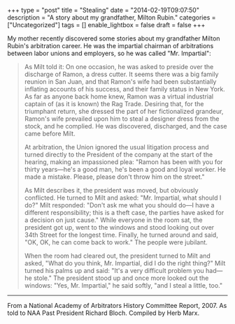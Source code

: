 +++
type = "post"
title = "Stealing"
date = "2014-02-19T09:07:50"
description = "A story about my grandfather, Milton Rubin."
categories = ["Uncategorized"]
tags = []
enable_lightbox = false
draft = false
+++

<p>My mother recently discovered some stories about my grandfather Milton Rubin's arbitration career. He was the impartial chairman of arbitrations between labor unions and employers, so he was called "Mr. Impartial":</p>
<blockquote>
<p>As Milt told it: On one occasion, he was asked to preside over the
  discharge of Ramon, a dress cutter. It seems there was a big family reunion
  in San Juan, and that Ramon's wife had been substantially inflating
  accounts of his success, and their family status in New York. As far as
  anyone back home knew, Ramon was a virtual industrial captain of (as it is
  known) the Rag Trade. Desiring that, for the triumphant return, she
  dressed the part of her fictionalized grandeur, Ramon's wife prevailed
  upon him to steal a designer dress from the stock, and he complied. He was
  discovered, discharged, and the case came before Milt.</p>
<p>At arbitration, the Union ignored the usual litigation process and
  turned directly to the President of the company at the start of the hearing,
  making an impassioned plea: "Ramon has been with you for thirty years&mdash;he's a good man, he's been a good and loyal worker. He made a mistake.
  Please, please don't throw him on the street."</p>
<p>As Milt describes it, the president was moved, but obviously
  conflicted. He turned to Milt and asked: "Mr. Impartial, what should I
  do?" Milt responded: "Don't ask me what you should do&mdash;I have a
  different responsibility; this is a theft case, the parties have asked for a
  decision on just cause." While everyone in the room sat, the president got
  up, went to the windows and stood looking out over 34th Street for the
  longest time. Finally, he turned around and said, "OK, OK, he can come
  back to work." The people were jubilant.</p>
<p>When the room had cleared out, the president turned to Milt and
  asked, "What do you think, Mr. Impartial, did I do the right thing?" Milt
  turned his palms up and said: "It's a very difficult problem you had&mdash;he
  stole." The president stood up and once more looked out the windows:
  "Yes, Mr. Impartial," he said softly, "and I steal a little, too."</p>
</blockquote>
<hr />
<p>From a National Academy of Arbitrators History Committee Report, 2007. As told to NAA Past President Richard Bloch. Compiled by Herb Marx.</p>
    